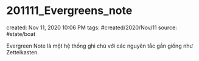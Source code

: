 # 201111_Evergreens_note

created: Nov 11, 2020 10:06 PM
tags: #created/2020/Nov/11
source: #state/boat 

Evergreen Note là một hệ thống ghi chú với các nguyên tắc gần giống như Zettelkasten.